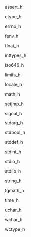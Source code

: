 
assert_h

ctype_h

errno_h

fenv_h

float_h

inttypes_h

iso646_h

limits_h

locale_h

math_h

setjmp_h

signal_h

stdarg_h

stdbool_h

stddef_h

stdint_h

stdio_h

stdlib_h

string_h

tgmath_h

time_h

uchar_h

wchar_h

wctype_h
